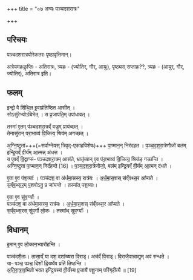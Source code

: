 +++
title = "०७ अन्यः पञ्चदशरात्रः"

+++
## परिचयः
पञ्चदशरात्रयोरेकतरः पृष्ठावृत्तिमान्। 

अत्रेयमहःकॢप्तिः - अतिरात्रः, त्र्यहः - (ज्योतिर्, गौर्, आयुः), पृष्ठ्यस् सप्ताहः??, त्र्यहः - (आयुर्, गौर्, ज्योतिर्), अतिरात्र इति।

## फलम्
इन्द्रो॒ वै शि॑थि॒ल इ॒वाप्र॑तिष्ठित आसीत् ।  
सोऽसु॑रेभ्योऽबिभेत् । स प्र॒जाप॑ति॒म् उपा॑धावत् ।

तस्मा॑ ए॒तम् प॑ञ्चदशरा॒त्रव्ँ वज्र॒म् प्राय॑च्छत् ।  
तेनासु॑रान् परा॒भाव्य॑ वि॒जित्य॒ श्रिय॑म् अगच्छत् ।

अ॒ग्नि॒ष्टुता॑+++(=सर्वाग्नेयस् त्रिवृद्-एकाहविशेषः)+++ पा॒प्मान॒न् निर॑दहत ।
प॒ञ्च॒द॒श॒रा॒त्रेणौजो॑ बल॑म् इन्द्रि॒यव्ँ वी॒र्य॑म् आ॒त्मन्न् अ॑धत्त ।  
य ए॒वव्ँ वि॒द्वाꣳस॑ᳶ पञ्चदशरा॒त्रम् आस॑ते,
भ्रातृ॑व्यान् ए॒व प॑रा॒भाव्य॑ वि॒जित्य॒ श्रिय॑ङ् गच्छन्ति ।  
अग्नि॒ष्टुता॑ पा॒प्मान॒न् निर्द॑हन्ते [16] ।
प॒ञ्च॒द॒श॒रा॒त्रेणौजो॒, बल॑म् इन्द्रि॒यव्ँ वी॒र्य॑म् आ॒त्मन् द॑धते ।  

ए॒ता ए॒व प॑श॒व्याः᳚ ।
पञ्च॑दश॒ वा अ॑र्धमा॒सस्य॒ रात्र॑यः ।
अ॒र्ध॒मा॒स॒शस् स॑व्ँवथ्स॒र आ᳚प्यते ।  
स॒व्ँव॒थ्स॒र॒म् प॒शवोऽनु॒ प्र जा॑यन्ते ।
तस्मा᳚त् पश॒व्याः।  

ए॒ता ए॒व सु॑व॒र्ग्याः᳚ ।  
पञ्च॑दश॒ वा अ॑र्धमा॒सस्य॒ रात्र॑यः । अ॒र्ध॒मा॒स॒शस् स॑व्ँवथ्स॒र आ᳚प्यते ।  
स॒व्ँव॒थ्स॒रस् सु॑व॒र्गो लो॒कः । तस्मा᳚थ् सुव॒र्ग्याः᳚ ।

## विधानम्
<div class="js_include" url="../aMshAH/jyotir_gaur_AyuH/"  newLevelForH1="3" includeTitle="false"> </div>  

इ॒मान् ए॒व लो॒कान॒भ्यारो॑हन्ति ।

<div class="js_include" url="../aMshAH/madhye_pRShThAni/"  newLevelForH1="3" includeTitle="false"> </div>  

<div class="js_include" url="../aMshAH/bRhad-rathantara-yAnam/"  newLevelForH1="3" includeTitle="false"> </div>  


<div class="js_include" url="../aMshAH/pratyaN_tryahaH/"  newLevelForH1="3" includeTitle="false"> </div>  

पञ्च॑दशै॒ताः।
तासा॒य्ँ या दश॒ दशा᳚ख्षरा वि॒राड्। अन्न॑व्ँ वि॒राड्। वि॒राजै॒वान्नाद्य॒म् अव॑ रुन्धते ।  
याᳶ पञ्च॒ पञ्च॒ दिशो॑ दि॒ख्ष्वे॑व प्रति॑ तिष्ठन्ति ।  
अ॒ति॒रा॒त्रा॒व॒भितो॑ भवत इन्द्रि॒यस्य॑ वी॒र्य॑स्य प्र॒जायै॑ पशू॒नाम् परि॑गृहीत्यै ॥ [19]
